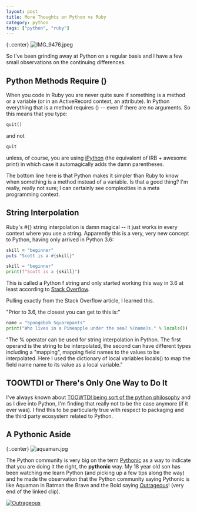 ```yaml
---
layout: post
title: More Thoughts on Python vs Ruby
category: python
tags: ["python", "ruby"]
---
```

{:.center}
![IMG_9476.jpeg](/blog/assets/IMG_9476.jpeg)

So I've been grinding away at Python on a regular basis and I have a few  small observations on the continuing differences.

## Python Methods Require ()

When you code in Ruby you are never quite sure if something is a method or a variable (or in an ActiveRecord context, an attribute).  In Python everything that is a method requires () -- even if there are no arguments.  So this means that you type:

```python
quit()
```

and not 

```python
quit
```

unless, of course, you are using [iPython](https://ipython.org/) (the equivalent of IRB + awesome print) in which case it automagically adds the damn parentheses.

The bottom line here is that Python makes it simpler than Ruby to know when something is a method instead of a variable.  Is that a good thing?  I'm really, really not sure; I can certainly see complexities in a meta programming context.

## String Interpolation

Ruby's #{} string interpolation is damn magical -- it just works in every context where you use a string.  Apparently this is a very, very new concept to Python, having only arrived in Python 3.6:

```ruby
skill = "beginner"
puts "Scott is a #{skill}"
```


```python
skill = "beginner"
print(f"Scott is a {skill}")
```

This is called a Python f string and only started working this way in 3.6 at least according to [Stack Overflow](https://stackoverflow.com/questions/4450592/is-there-a-python-equivalent-to-rubys-string-interpolation).

Pulling exactly from the Stack Overflow article, I learned this.  

"Prior to 3.6, the closest you can get to this is:"

```python
name = "Spongebob Squarepants"
print("Who lives in a Pineapple under the sea? %(name)s." % locals())
```

"The % operator can be used for string interpolation in Python. The first operand is the string to be interpolated, the second can have different types including a "mapping", mapping field names to the values to be interpolated. Here I used the dictionary of local variables locals() to map the field name name to its value as a local variable."

## TOOWTDI or There's Only One Way to Do It

I've always known about [TOOWTDI being sort of the python philosophy](https://wiki.python.org/moin/TOOWTDI) and as I dive into Python, I'm finding that really not to be the case anymore (if it ever was).  I find this to be particularly true with respect to packaging and the third party ecosystem related to Python.

## A Pythonic Aside

{:.center}
![aquaman.jpg](/blog/assets/aquaman.jpg)

The Python community is very big on the term [Pythonic](https://stackoverflow.com/questions/25011078/what-does-pythonic-mean) as a way to indicate that you are doing it the right, the **pythonic** way.  My 18 year old son has been watching me learn Python (and picking up a few tips along the way) and he made the observation that the Python community saying Pythonic is like Aquaman in Batman the Brave and the Bold saying [Outrageous]()! (very end of the linked clip).

[![Outrageous](https://img.youtube.com/vi/tc_C1JRclDY/0.jpg)](https://www.youtube.com/watch?v=tc_C1JRclDY "Outrageous!")

